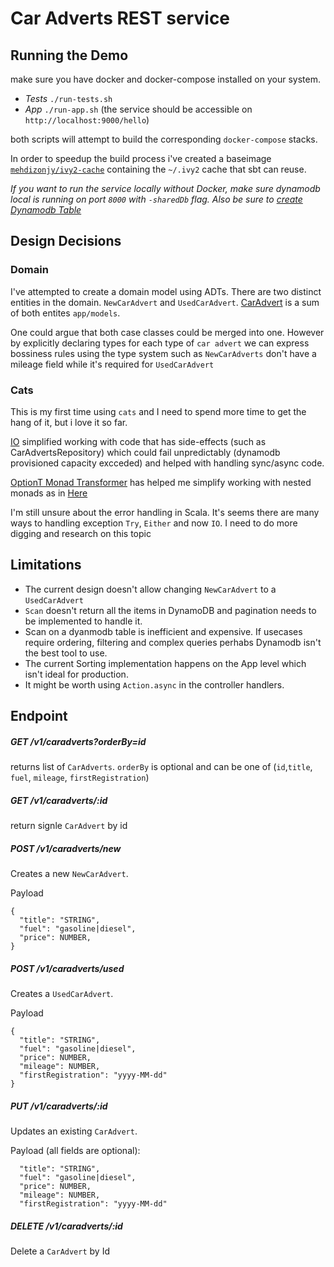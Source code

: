 # Car Adverts REST service
## Running the Demo
make sure you have docker and docker-compose installed on your system.

 - *Tests* `./run-tests.sh`
 - *App* `./run-app.sh` (the service should be accessible on `http://localhost:9000/hello`)
 
both scripts will attempt to build the corresponding `docker-compose` stacks.

In order to speedup the build process i've created a baseimage [`mehdizonjy/ivy2-cache`](https://cloud.docker.com/repository/docker/mehdizonjy/ivy2-cache) containing the `~/.ivy2` cache that sbt can reuse.


*If you want to run the service locally without Docker, make sure dynamodb local is running on port `8000` with `-sharedDb` flag. Also be sure to [create Dynamodb Table](https://github.com/MehdiZonjy/car-adverts/blob/3384bac4a8267ce90f11893a338a120d37a06781/bootstrap-app.sh#L17)*

## Design Decisions
### Domain
I've attempted to create a domain model using ADTs.
There are two distinct entities in the domain. `NewCarAdvert` and `UsedCarAdvert`. [CarAdvert](https://github.com/MehdiZonjy/car-adverts/blob/master/app/models/CarAdvert.scala#L35) is a sum of both entites `app/models`.

One could argue that both case classes could be merged into one. However by explicitly declaring types
for each type of `car advert` we can express bossiness rules using the type system such as `NewCarAdverts` don't have a mileage field while it's required for `UsedCarAdvert`

### Cats
This is my first time using `cats` and I need to spend more time to get the hang of it, but i love it so far.

[IO](https://typelevel.org/cats-effect/datatypes/io.html) simplified working with code that has side-effects (such as CarAdvertsRepository) which could fail unpredictably (dynamodb provisioned capacity excceded) and helped with handling sync/async code.

[OptionT Monad Transformer](https://typelevel.org/cats/datatypes/optiont.html) has helped me simplify working with nested monads as in [Here](https://github.com/MehdiZonjy/car-adverts/blob/f0769bd7549e9f289a2a9a6d2e5f08b2f6277bb1/app/services/CarAdvertsService.scala#L129)


I'm still unsure about the error handling in Scala. It's seems there are many ways to handling exception `Try`, `Either` and now `IO`. I need to do more digging and research on this topic


## Limitations
- The current design doesn't allow changing `NewCarAdvert` to a `UsedCarAdvert`
- `Scan` doesn't return all the items in DynamoDB and pagination needs to be implemented to handle it.
- Scan on a dyanmodb table is inefficient and expensive. If usecases require ordering, filtering and complex queries perhabs Dynamodb isn't the best tool to use.
- The current Sorting implementation happens on the App level which isn't ideal for production. 
- It might be worth using `Action.async` in the controller handlers.
## Endpoint
##### GET /v1/caradverts?orderBy=id
returns list of `CarAdverts`.
`orderBy` is optional and can be one of (`id`,`title`, `fuel`, `mileage`, `firstRegistration`)
##### GET /v1/caradverts/:id
return signle `CarAdvert` by id
##### POST /v1/caradverts/new
Creates a new `NewCarAdvert`. 

Payload
```
{
  "title": "STRING",
  "fuel": "gasoline|diesel",
  "price": NUMBER,
}
```
##### POST /v1/caradverts/used
Creates a  `UsedCarAdvert`. 

Payload
```
{
  "title": "STRING",
  "fuel": "gasoline|diesel",
  "price": NUMBER,
  "mileage": NUMBER,
  "firstRegistration": "yyyy-MM-dd"
}
```
##### PUT /v1/caradverts/:id
Updates an existing `CarAdvert`. 

Payload (all fields are optional):
```
  "title": "STRING",
  "fuel": "gasoline|diesel",
  "price": NUMBER,
  "mileage": NUMBER,
  "firstRegistration": "yyyy-MM-dd"
```

##### DELETE /v1/caradverts/:id
Delete a `CarAdvert` by Id

